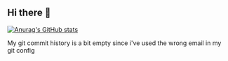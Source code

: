 ## Hi there 👋
[![Anurag's GitHub stats](https://github-readme-stats.vercel.app/api?username=arnold01235)](https://github.com/anuraghazra/github-readme-stats)

My git commit history is a bit empty since i've used the wrong email in my git config


<!--
**arnold01235/arnold01235** is a ✨ _special_ ✨ repository because its `README.md` (this file) appears on your GitHub profile.

Here are some ideas to get you started:

- 🔭 I’m currently working on ...
- 🌱 I’m currently learning ...
- 👯 I’m looking to collaborate on ...
- 🤔 I’m looking for help with ...
- 💬 Ask me about ...
- 📫 How to reach me: ...
- 😄 Pronouns: ...
- ⚡ Fun fact: ...
-->
